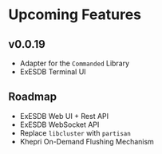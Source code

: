 # Upcoming Features

## v0.0.19

- Adapter for the `Commanded` Library
- ExESDB Terminal UI

## Roadmap

- ExESDB Web UI + Rest API
- ExESDB WebSocket API
- Replace `libcluster` with `partisan`
- Khepri On-Demand Flushing Mechanism
